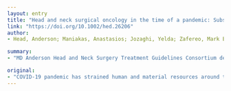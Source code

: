 ```yaml
---
layout: entry
title: "Head and neck surgical oncology in the time of a pandemic: Subsite-specific triage guidelines during the COVID-19 pandemic"
link: "https://doi.org/10.1002/hed.26206"
author:
- Head, Anderson; Maniakas, Anastasios; Jozaghi, Yelda; Zafereo, Mark E.; Sturgis, Erich M.; Su, Shirley Y.; Gillenwater, Ann M.; Gidley, Paul W.; Lewis, Carol M.; Diaz, Eduardo, Jr.; Goepfert, Ryan P.; Kupferman, Michael E.; Gross, Neil D.; Hessel, Amy C.; Pytynia, Kristen B.; Nader, Marc-Elie; Wang, Jennifer R.; Lango, Miriam N.; Kiong, Kimberley L.; Guo, Theresa; Zhao, Xiao; Yao, Christopher M. K. L.; Appelbaum, Eric; Alpard, Jennifer; Garcia, Jose A.; Terry, Shawn; Flynn, Jill E.; Bauer, Sarah; Fournier, Danielle; Burgess, Courtlyn G.; Wideman, Cayla; Johnston, Matthew; You, Chenxi; De Luna, Rolando; Joseph, Liza; Diersing, Julia; Prescott, Kaitlin; Heiberger, Katherine; Mugartegui, Lilian; Rodriguez, Jessica; Zendehdel, Sara; Sellers, Justin; Friddell, Rebekah A.; Thomas, Ajay; Khanjae, Sonam J.; Schwarzlose, Katherine B.; Chambers, Mark S.; Hofstede, Theresa M.; Cardoso, Richard C.; Aponte Wesson, Ruth; Won, Alex; Otun, Adegbenga O.; Gombos, Dan S.; Al-Zubidi, Nagham; Hutcheson, Katherine A.; Gunn, G. Brandon; Rosenthal, David I.; Gillison, Maura L.; Ferrarotto, Renata; Weber, Randal S.; Hanna, Ehab Y.; Myers, Jeffrey N.; Lai, Stephen Y.

summary:
- "MD Anderson Head and Neck Surgery Treatment Guidelines Consortium devised guidelines to help clinicians caring for HNC patients appropriately allocate resources during a healthcare crisis, such as the COVID-19 pandemic. The MD Anderson head and neck surgeons treatment guidelines Consortium developed the following guidelines. Each subsite is presented separately with disease-specific recommendations. Options for alternative treatment modalities are provided if surgical treatment needs to be deferred. These guidelines are intended to assist clinicians care for patients in a multidisciplinary fashion based on multidisciplinary consensus. MD Anderson's MD Anderson. Guidelines. They provide guidance on triaging HNC surgeries."

original:
- "COVID-19 pandemic has strained human and material resources around the world. Practices in surgical oncology had to change in response to these resource limitations, triaging based on acuity, expected oncologic outcomes, availability of supportive resources, and safety of healthcare personnel. METHODS: The MD Anderson Head and Neck Surgery Treatment Guidelines Consortium devised the following to provide guidance on triaging Head and Neck cancer (HNC) surgeries based on multidisciplinary consensus. HNC subsites considered included aerodigestive tract mucosa, sinonasal, salivary, endocrine, cutaneous, and ocular. RECOMMENDATIONS: Each subsite is presented separately with disease-specific recommendations. Options for alternative treatment modalities are provided if surgical treatment needs to be deferred. CONCLUSION: These guidelines are intended to help clinicians caring for HNC patients appropriately allocate resources during a healthcare crisis, such as the COVID-19 pandemic. We continue to advocate for individual consideration of cases in a multidisciplinary fashion based on individual patient circumstances and resource availability."
---
```



